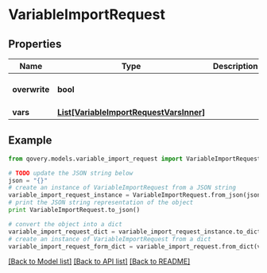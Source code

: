 # VariableImportRequest


## Properties

Name | Type | Description | Notes
------------ | ------------- | ------------- | -------------
**overwrite** | **bool** |  | [default to False]
**vars** | [**List[VariableImportRequestVarsInner]**](VariableImportRequestVarsInner.md) |  | 

## Example

```python
from qovery.models.variable_import_request import VariableImportRequest

# TODO update the JSON string below
json = "{}"
# create an instance of VariableImportRequest from a JSON string
variable_import_request_instance = VariableImportRequest.from_json(json)
# print the JSON string representation of the object
print VariableImportRequest.to_json()

# convert the object into a dict
variable_import_request_dict = variable_import_request_instance.to_dict()
# create an instance of VariableImportRequest from a dict
variable_import_request_form_dict = variable_import_request.from_dict(variable_import_request_dict)
```
[[Back to Model list]](../README.md#documentation-for-models) [[Back to API list]](../README.md#documentation-for-api-endpoints) [[Back to README]](../README.md)


